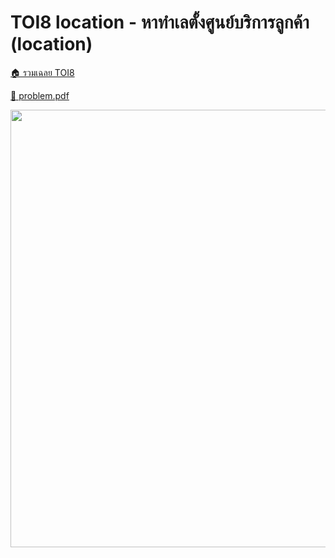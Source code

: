 <!-- @codegen_problem begin -->
# TOI8 location - หาทำเลตั้งศูนย์บริการลูกค้า (location)

[🏠 รวมเฉลย TOI8](../)

[💎 problem.pdf](./toi8_location.pdf)

<img width="700" src="https://github.com/krist7599555/toi/assets/19445033/80c80822-7583-4bcd-a705-dae3eacdee85" />
<!-- @codegen_problem end -->
